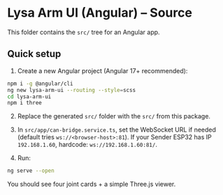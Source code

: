 # Lysa Arm UI (Angular) – Source
This folder contains the `src/` tree for an Angular app.

## Quick setup
1) Create a new Angular project (Angular 17+ recommended):
```bash
npm i -g @angular/cli
ng new lysa-arm-ui --routing --style=scss
cd lysa-arm-ui
npm i three
```

2) Replace the generated `src/` folder with the `src/` from this package.

3) In `src/app/can-bridge.service.ts`, set the WebSocket URL if needed
(default tries `ws://<browser-host>:81`). If your Sender ESP32 has IP
`192.168.1.60`, hardcode: `ws://192.168.1.60:81/`.

4) Run:
```bash
ng serve --open
```

You should see four joint cards + a simple Three.js viewer.
